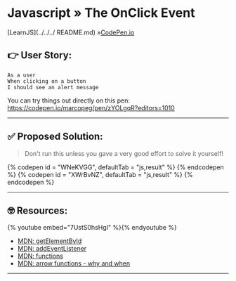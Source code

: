 # Javascript » The OnClick Event
[LearnJS](../../../ README.md) »[CodePen.io](../README.md)

## 👉 User Story:

```
As a user
When clicking on a button
I should see an alert message
```

You can try things out directly on this pen:  
https://codepen.io/marcopeg/pen/zYOLgqR?editors=1010

---

## ✅ Proposed Solution:

> Don't run this unless you gave a very good effort to solve it yourself!

{% codepen id = "WNeKVGG", defaultTab = "js,result" %} {% endcodepen %}
{% codepen id = "XWrBvNZ", defaultTab = "js,result" %} {% endcodepen %}

---

## 🤓 Resources:

{% youtube embed="7UstS0hsHgI" %}{% endyoutube %}

- [MDN: getElementById](https://developer.mozilla.org/en-US/docs/Web/API/Document/getElementById)
- [MDN: addEventListener](https://developer.mozilla.org/en-US/docs/Web/API/EventTarget/addEventListener)
- [MDN: functions](https://developer.mozilla.org/en-US/docs/Web/JavaScript/Guide/Functions)
- [MDN: arrow functions - why and when](https://www.freecodecamp.org/news/when-and-why-you-should-use-es6-arrow-functions-and-when-you-shouldnt-3d851d7f0b26/)

---
